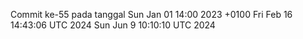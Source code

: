 Commit ke-55 pada tanggal Sun Jan 01 14:00 2023 +0100
Fri Feb 16 14:43:06 UTC 2024
Sun Jun  9 10:10:10 UTC 2024
